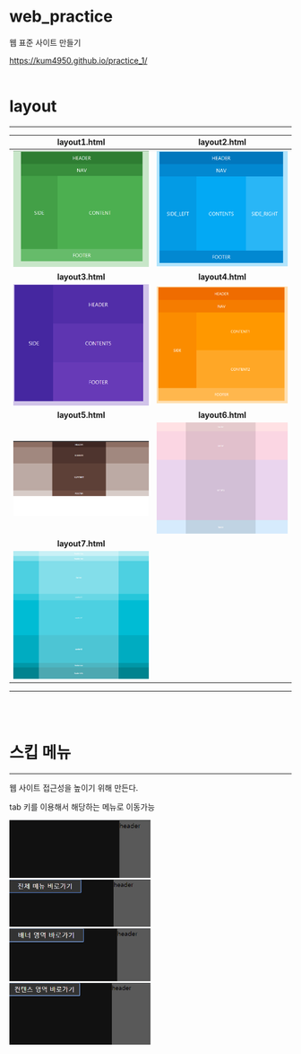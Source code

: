 # web_practice
웹 표준 사이트 만들기

https://kum4950.github.io/practice_1/
<br><br>

# layout
----------------

**layout1.html**| **layout2.html**
:-------------:|:-----------:
<img src="/image/layout1.png" > | <img src="/image/layout2.png" >
**layout3.html**| **layout4.html**
<img src="/image/layout3.png" > | <img src="/image/layout4.png" >
**layout5.html**| **layout6.html**
<img src="/image/layout5.png" > | <img src="/image/layout6.png" >
**layout7.html**|
<img src="/image/layout7.png" > |  
-------------------------------
<br><br>

# 스킵 메뉴
-------------
웹 사이트 접근성을 높이기 위해 만든다.

tab 키를 이용해서 해당하는 메뉴로 이동가능

<img src="/image/skip_menu_0.png" width=50%>
<img src="/image/skip_menu_1.png" width=50%>
<img src="/image/skip_menu_2.png" width=50%>
<img src="/image/skip_menu_3.png" width=50%>
